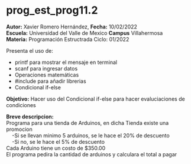 # prog_est_prog11.2
<p><b>Autor:</b> Xavier Romero Hernández, <b>Fecha:</b> 10/02/2022 <br>
  <b>Escuela:</b> Universidad del Valle de Mexico <b>Campus</b> Villahermosa<br>
  <b>Materia:</b> Programación Estructrada
Ciclo: 01/2022</p>

<p>
Presenta el uso de:
  <ul>
    <li>printf para mostrar el mensaje en terminal</li>
    <li>scanf para ingresar datos</li>
    <li>Operaciones matemáticas</li>
    <li>#include para añadir librerias</li>
    <li>Condicional if-else</li>
  </ul>
</p>

<b>Objetivo:</b> Hacer uso del Condicional if-else para hacer evaluciaciones de condiciones

<p><b>Breve descripcion:</b><br>
Programa para una tienda de Arduinos, en dicha Tienda existe una promocion<br>
&nbsp;&nbsp;&nbsp;&nbsp;-Si se llevan minimo 5 arduinos, se le hace el 20% de descuento<br>
&nbsp;&nbsp;&nbsp;&nbsp;-Si no, se le hace el 5% de descuento<br>
Cada Arduino tiene un costo de $350.00<br>
El programa pedira la cantidad de arduinos y calculara el total a pagar
</p>
